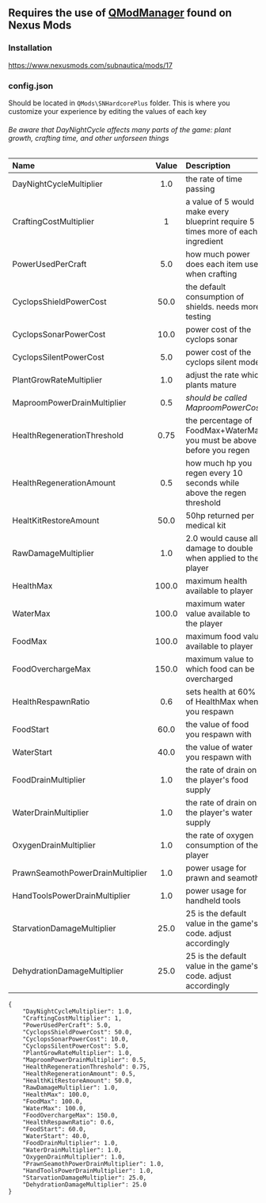 ## Requires the use of [QModManager](https://www.nexusmods.com/subnautica/mods/16/) found on Nexus Mods

### Installation
https://www.nexusmods.com/subnautica/mods/17

### config.json
Should be located in `QMods\SNHardcorePlus` folder. This is where you customize your experience by editing the values of each key

###### Be aware that DayNightCycle affects many parts of the game: plant growth, crafting time, and other unforseen things

Name | Value | Description
:--- | :-----: | :---
DayNightCycleMultiplier | 1.0 | the rate of time passing
CraftingCostMultiplier | 1 | a value of 5 would make every blueprint require 5 times more of each ingredient
PowerUsedPerCraft | 5.0 | how much power does each item use when crafting
CyclopsShieldPowerCost | 50.0 | the default consumption of shields. needs more testing
CyclopsSonarPowerCost | 10.0 | power cost of the cyclops sonar
CyclopsSilentPowerCost | 5.0 | power cost of the cyclops silent mode
PlantGrowRateMultiplier | 1.0 | adjust the rate which plants mature
MaproomPowerDrainMultiplier | 0.5 | *should be called MaproomPowerCost* 
HealthRegenerationThreshold | 0.75 | the percentage of FoodMax+WaterMax you must be above before you regen
HealthRegenerationAmount | 0.5 | how much hp you regen every 10 seconds while above the regen threshold
HealtKitRestoreAmount | 50.0 | 50hp returned per medical kit
RawDamageMultiplier | 1.0 | 2.0 would cause all damage to double when applied to the player
HealthMax | 100.0 | maximum health available to player
WaterMax | 100.0 | maximum water value available to the player
FoodMax | 100.0 | maximum food value available to player
FoodOverchargeMax | 150.0 | maximum value to which food can be overcharged
HealthRespawnRatio | 0.6 | sets health at 60% of HealthMax when you respawn
FoodStart | 60.0 | the value of food you respawn with
WaterStart | 40.0 | the value of water you respawn with
FoodDrainMultiplier | 1.0 | the rate of drain on the player's food supply
WaterDrainMultiplier | 1.0 | the rate of drain on the player's water supply
OxygenDrainMultiplier | 1.0 | the rate of oxygen consumption of the player
PrawnSeamothPowerDrainMultiplier | 1.0 | power usage for prawn and seamoth
HandToolsPowerDrainMultiplier | 1.0 | power usage for handheld tools
StarvationDamageMultiplier | 25.0 | 25 is the default value in the game's code. adjust accordingly
DehydrationDamageMultiplier | 25.0 | 25 is the default value in the game's code. adjust accordingly


```
{
	"DayNightCycleMultiplier": 1.0,
	"CraftingCostMultiplier": 1,
	"PowerUsedPerCraft": 5.0,
	"CyclopsShieldPowerCost": 50.0,
	"CyclopsSonarPowerCost": 10.0,
	"CyclopsSilentPowerCost": 5.0,
	"PlantGrowRateMultiplier": 1.0,
	"MaproomPowerDrainMultiplier": 0.5,
	"HealthRegenerationThreshold": 0.75,
	"HealthRegenerationAmount": 0.5,
	"HealthKitRestoreAmount": 50.0,
	"RawDamageMultiplier": 1.0,
	"HealthMax": 100.0,
	"FoodMax": 100.0,
	"WaterMax": 100.0,
	"FoodOverchargeMax": 150.0,
	"HealthRespawnRatio": 0.6,
	"FoodStart": 60.0,
	"WaterStart": 40.0,
	"FoodDrainMultiplier": 1.0,
	"WaterDrainMultiplier": 1.0,
	"OxygenDrainMultiplier": 1.0,
	"PrawnSeamothPowerDrainMultiplier": 1.0,
	"HandToolsPowerDrainMultiplier": 1.0,
	"StarvationDamageMultiplier": 25.0,
	"DehydrationDamageMultiplier": 25.0
}
```
